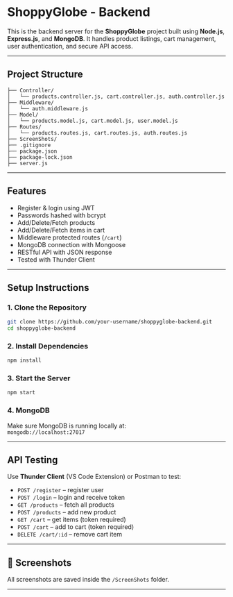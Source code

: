 # ShoppyGlobe - Backend

This is the backend server for the **ShoppyGlobe** project built using **Node.js**, **Express.js**, and **MongoDB**. It handles product listings, cart management, user authentication, and secure API access.

---

## Project Structure

```
├── Controller/
│   └── products.controller.js, cart.controller.js, auth.controller.js
├── Middleware/
│   └── auth.middleware.js
├── Model/
│   └── products.model.js, cart.model.js, user.model.js
├── Routes/
│   └── products.routes.js, cart.routes.js, auth.routes.js
├── ScreenShots/
├── .gitignore
├── package.json
├── package-lock.json
├── server.js
```

---

## Features

- Register & login using JWT
- Passwords hashed with bcrypt
- Add/Delete/Fetch products
- Add/Delete/Fetch items in cart
- Middleware protected routes (`/cart`)
- MongoDB connection with Mongoose
- RESTful API with JSON response
- Tested with Thunder Client

---

## Setup Instructions

### 1. Clone the Repository

```bash
git clone https://github.com/your-username/shoppyglobe-backend.git
cd shoppyglobe-backend
```

### 2. Install Dependencies

```bash
npm install
```

### 3. Start the Server

```bash
npm start
```

### 4. MongoDB

Make sure MongoDB is running locally at:  
`mongodb://localhost:27017`

---

## API Testing

Use **Thunder Client** (VS Code Extension) or Postman to test:

- `POST /register` – register user
- `POST /login` – login and receive token
- `GET /products` – fetch all products
- `POST /products` – add new product
- `GET /cart` – get items (token required)
- `POST /cart` – add to cart (token required)
- `DELETE /cart/:id` – remove cart item

---

## 📸 Screenshots

All screenshots are saved inside the `/ScreenShots` folder.

---
